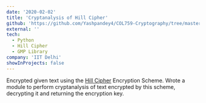 ```yaml
---
date: '2020-02-02'
title: 'Cryptanalysis of Hill Cipher'
github: 'https://github.com/Yashpandey4/COL759-Cryptography/tree/master/1.%20Hill%20Cipher%20Cryptanalysis'
external: ''
tech:
  - Python
  - Hill Cipher
  - GMP Library
company: 'IIT Delhi'
showInProjects: false
---
```


Encrypted given text using the [Hill Cipher](https://en.wikipedia.org/wiki/Hill_cipher) Encryption Scheme. Wrote a module to perform cryptanalysis of text encrypted by this scheme, decrypting it and returning the encryption key.
